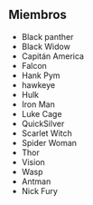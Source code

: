 ## Miembros

* Black panther
* Black Widow
* Capitán America
* Falcon
* Hank Pym
* hawkeye
* Hulk
* Iron Man
* Luke Cage
* QuickSilver
* Scarlet Witch
* Spider Woman
* Thor
* Vision
* Wasp
* Antman
* Nick Fury